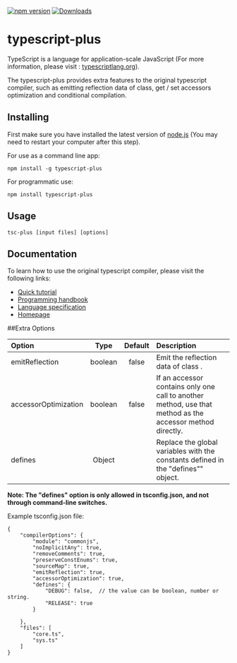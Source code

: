 [![npm version](https://badge.fury.io/js/typescript.svg)](https://www.npmjs.com/package/typescript-plus)
[![Downloads](https://img.shields.io/npm/dm/TypeScript.svg)](https://www.npmjs.com/package/typescript-plus)

# typescript-plus



TypeScript is a language for application-scale JavaScript (For more information, please visit : [typescriptlang.org](http://www.typescriptlang.org/)).

The typescript-plus provides extra features to the original typescript compiler, such as emitting reflection data of class, get / set accessors optimization and conditional compilation.

## Installing

First make sure you have installed the latest version of [node.js](http://nodejs.org/)
(You may need to restart your computer after this step).

For use as a command line app:

```
npm install -g typescript-plus
```

For programmatic use:

```
npm install typescript-plus
```

## Usage

```
tsc-plus [input files] [options]
```


## Documentation

To learn how to use the original typescript compiler, please visit the following links:

*  [Quick tutorial](http://www.typescriptlang.org/Tutorial)
*  [Programming handbook](http://www.typescriptlang.org/Handbook)
*  [Language specification](https://github.com/Microsoft/TypeScript/blob/master/doc/spec.md)
*  [Homepage](http://www.typescriptlang.org/)

##Extra Options

| Option                  | Type    | Default| Description                                        |
|:----------------------- |:-------:|:------:| :------------------------------------------------- |
| emitReflection        | boolean | false  | Emit the reflection data of class .                |
| accessorOptimization  | boolean | false  | If an accessor contains only one call to another method, use that method as the accessor method directly.|
| defines                 | Object  |        | Replace the global variables with the constants defined in the "defines"" object. |


**Note: The "defines" option is only allowed in tsconfig.json, and not through command-line switches.**

Example tsconfig.json file:

```
{
    "compilerOptions": {
        "module": "commonjs",
        "noImplicitAny": true,
        "removeComments": true,
        "preserveConstEnums": true,
        "sourceMap": true,
        "emitReflection": true,
        "accessorOptimization": true,
        "defines": {
            "DEBUG": false,  // the value can be boolean, number or string.
            "RELEASE": true
        }

    },  
    "files": [
        "core.ts",
        "sys.ts"
    ]  
}

```
